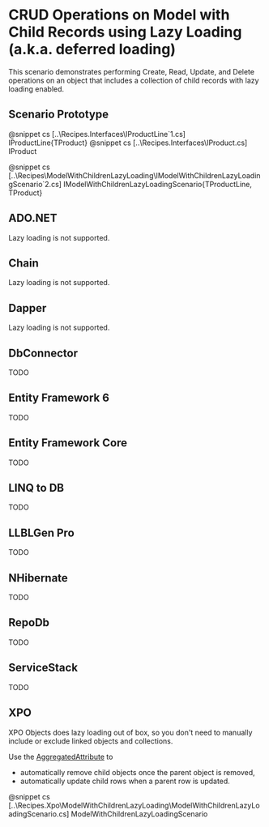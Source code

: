 ﻿# CRUD Operations on Model with Child Records using Lazy Loading (a.k.a. deferred loading)

This scenario demonstrates performing Create, Read, Update, and Delete operations on an object that includes a collection of child records with lazy loading enabled.

## Scenario Prototype

@snippet cs [..\Recipes.Interfaces\IProductLine`1.cs] IProductLine{TProduct}
@snippet cs [..\Recipes.Interfaces\IProduct.cs] IProduct

@snippet cs [..\Recipes\ModelWithChildrenLazyLoading\IModelWithChildrenLazyLoadingScenario`2.cs] IModelWithChildrenLazyLoadingScenario{TProductLine, TProduct}

## ADO.NET

Lazy loading is not supported.

## Chain

Lazy loading is not supported.

## Dapper

Lazy loading is not supported.

## DbConnector

TODO

## Entity Framework 6

TODO

## Entity Framework Core

TODO

## LINQ to DB

TODO

## LLBLGen Pro

TODO


## NHibernate

TODO

## RepoDb

TODO

## ServiceStack

TODO


## XPO

XPO Objects does lazy loading out of box, so you don't need to manually include or exclude linked objects and collections.

Use the [AggregatedAttribute](https://docs.devexpress.com/XPO/DevExpress.Xpo.AggregatedAttribute) to 
- automatically remove child objects once the parent object is removed,
- automatically update child rows when a parent row is updated.


@snippet cs [..\Recipes.Xpo\ModelWithChildrenLazyLoading\ModelWithChildrenLazyLoadingScenario.cs] ModelWithChildrenLazyLoadingScenario
